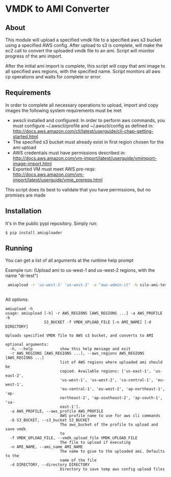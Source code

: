 # VMDK to AMI Converter


## About

This module will upload a specified vmdk file to a specified aws s3 bucket using a specified AWS config.
After upload to s3 is complete, will make the ec2 call to convert the uploaded vmdk file to an ami. Script will
monitor progress of the ami import.

After the initial ami import is complete, this script will copy that ami image to all specified aws regions, with the
specified name. Script monitors all aws cp operations and waits for complete or error.

## Requirements

In order to complete all necessary operations to upload, import and copy images the following system requirements must be
met
- awscli installed and configured: In order to perform aws commands, you must configure ~/.awscli/profile
and ~/.awscli/config as defined in: http://docs.aws.amazon.com/cli/latest/userguide/cli-chap-getting-started.html
- The specified s3 bucket must already exist in first region chosen for the ami upload
- AWS credentials must have permissions described in: http://docs.aws.amazon.com/vm-import/latest/userguide/vmimport-image-import.html
- Exported VM must meet AWS pre-reqs: http://docs.aws.amazon.com/vm-import/latest/userguide/vmie_prereqs.html

This script does its best to validate that you have permissions, but no promises are made

## Installation

It's in the public pypi repository. Simply run:

```
$ pip install amiuploader
```

## Running
You can get a list of all arguments at the runtime help prompt

Example run: (Upload ami to us-west-1 and us-west-2 regions, with the name "dr-test")

```sh
 amiupload -r 'us-west-1' 'us-west-2' -a "aws-admin-it" -b silo-ami-testing -f AMI_DB-Remote.vmdk -n "dr-test"
 
```

All options:

```
amiupload -h
usage: amiupload [-h] -r AWS_REGIONS [AWS_REGIONS ...] -a AWS_PROFILE -b
                 S3_BUCKET -f VMDK_UPLOAD_FILE [-n AMI_NAME] [-d DIRECTORY]

Uploads specified VMDK file to AWS s3 bucket, and converts to AMI

optional arguments:
  -h, --help            show this help message and exit
  -r AWS_REGIONS [AWS_REGIONS ...], --aws_regions AWS_REGIONS [AWS_REGIONS ...]
                        list of AWS regions where uploaded ami should be
                        copied. Available regions: ['us-east-1', 'us-east-2',
                        'us-west-1', 'us-west-2', 'ca-central-1', 'eu-west-1',
                        'eu-central-1', 'eu-west-2', 'ap-northeast-1', 'ap-
                        northeast-2', 'ap-southeast-2', 'ap-south-1', 'sa-
                        east-1'].
  -a AWS_PROFILE, --aws_profile AWS_PROFILE
                        AWS profile name to use for aws cli commands
  -b S3_BUCKET, --s3_bucket S3_BUCKET
                        The aws_bucket of the profile to upload and save vmdk
                        to
  -f VMDK_UPLOAD_FILE, --vmdk_upload_file VMDK_UPLOAD_FILE
                        The file to upload if executing
  -n AMI_NAME, --ami_name AMI_NAME
                        The name to give to the uploaded ami. Defaults to the
                        name of the file
  -d DIRECTORY, --directory DIRECTORY
                        Directory to save temp aws config upload files
```


